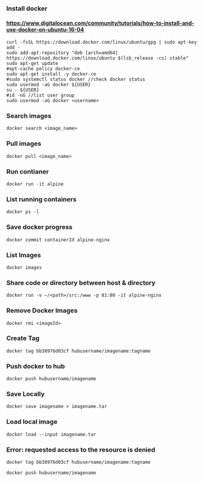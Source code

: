 ### Install docker
#### https://www.digitalocean.com/community/tutorials/how-to-install-and-use-docker-on-ubuntu-16-04

```
curl -fsSL https://download.docker.com/linux/ubuntu/gpg | sudo apt-key add -
sudo add-apt-repository "deb [arch=amd64] https://download.docker.com/linux/ubuntu $(lsb_release -cs) stable"
sudo apt-get update
#apt-cache policy docker-ce
sudo apt-get install -y docker-ce
#sudo systemctl status docker //check docker status
sudo usermod -aG docker ${USER}
su - ${USER}
#id -nG //list user group
sudo usermod -aG docker <username>
```

### Search images
```
docker search <image_name>
```

### Pull images 
```
docker pull <image_name>
```

### Run contianer
```
docker run -it alpine
```

### List running containers
```
docker ps -l
```

### Save docker progress
```
docker commit containerId alpine-nginx
```

### List Images
```
docker images
```

### Share code or directory between host & directory
```
docker run -v ~/<path>/src:/www -p 81:80 -it alpine-nginx
```

### Remove Docker Images
```
docker rmi <imageId>
```
### Create Tag
```
docker tag bb38976d03cf hubusername/imagename:tagname
```

### Push docker to hub
```
docker push hubusername/imagename
```

### Save Locally
```
docker save imagename > imagename.tar
```

### Load local image
```
docker load --input imagename.tar
```

### Error: requested access to the resource is denied
```
docker tag bb38976d03cf hubusername/imagename:tagname
```

```
docker push hubusername/imagename
```

